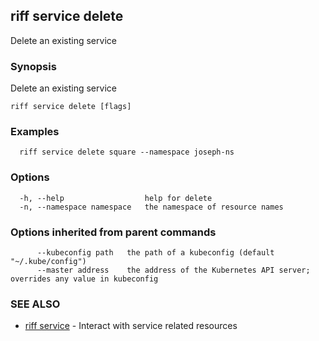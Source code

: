 ## riff service delete

Delete an existing service

### Synopsis

Delete an existing service

```
riff service delete [flags]
```

### Examples

```
  riff service delete square --namespace joseph-ns
```

### Options

```
  -h, --help                  help for delete
  -n, --namespace namespace   the namespace of resource names
```

### Options inherited from parent commands

```
      --kubeconfig path   the path of a kubeconfig (default "~/.kube/config")
      --master address    the address of the Kubernetes API server; overrides any value in kubeconfig
```

### SEE ALSO

* [riff service](riff_service.md)	 - Interact with service related resources

